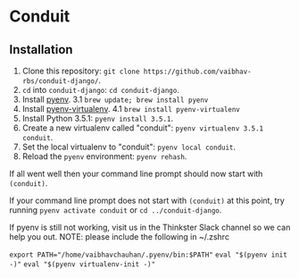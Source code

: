 # Conduit

## Installation

1. Clone this repository: `git clone https://github.com/vaibhav-rbs/conduit-django/`.
2. `cd` into `conduit-django`: `cd conduit-django`.
3. Install [pyenv](https://github.com/yyuu/pyenv#installation).
    3.1 `brew update; brew install pyenv`
4. Install [pyenv-virtualenv](https://github.com/yyuu/pyenv-virtualenv#installation).
    4.1 `brew install pyenv-virtualenv`
5. Install Python 3.5.1: `pyenv install 3.5.1`.
6. Create a new virtualenv called "conduit": `pyenv virtualenv 3.5.1 conduit`.
7. Set the local virtualenv to "conduit": `pyenv local conduit`.
8. Reload the `pyenv` environment: `pyenv rehash`.

If all went well then your command line prompt should now start with `(conduit)`.

If your command line prompt does not start with `(conduit)` at this point, try running `pyenv activate conduit` or `cd ../conduit-django`. 

If pyenv is still not working, visit us in the Thinkster Slack channel so we can help you out.
NOTE:
please include the following in ~/.zshrc

`export PATH="/home/vaibhavchauhan/.pyenv/bin:$PATH"`
`eval "$(pyenv init -)"`
`eval "$(pyenv virtualenv-init -)"`


